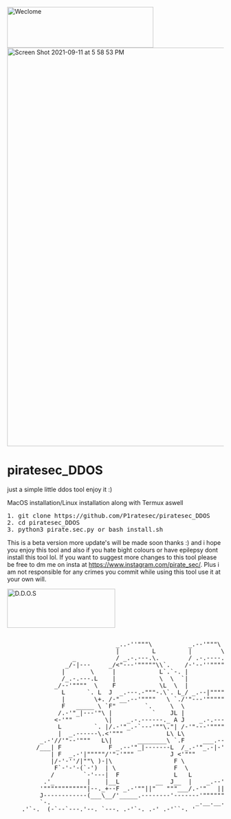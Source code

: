 
<a href="https://cooltext.com"><img src="https://images.cooltext.com/5551886.gif" width="340" height="95" alt="Weclome" /></a>
<img width="928" alt="Screen Shot 2021-09-11 at 5 58 53 PM" src="https://user-images.githubusercontent.com/90520934/132956257-083017ba-0d36-4041-a2f0-fdfad6b530de.png">
# piratesec_DDOS
just a simple little ddos tool enjoy it :)

MacOS installation/Linux installation along with Termux aswell
<pre>
1. git clone https://github.com/P1ratesec/piratesec_DDOS 
2. cd piratesec_DDOS  
3. python3 pirate.sec.py or bash install.sh  
</pre>
This is a beta version more update's will be made soon thanks :) and i hope you enjoy this tool 
and also if you hate bight colours or have epilepsy dont install this tool lol. If you want to suggest more changes to this tool 
please be free to dm me on insta at https://www.instagram.com/pirate_sec/.
Plus i am not responsible for any crimes you commit while using this tool use it at your own will.

  <a href="https://cooltext.com"><img src="https://images.cooltext.com/5551885.gif" width="251" height="91" alt="D.D.O.S" /></a>
  
  
<pre>                                
                              _..-''"""\          _.--'"""\
                              |         L         |        \
                  _           / _.-.---.\.        / .-.----.\
                _/-|---     _/<"---'"""""\\`.    /-'--''"""""\
               |       \     |            L`.`-. |            L    Shit secuirty ahead captin! 
               /_.-.---.L    |            \  \  `|            J`.             /
             _/--'""""  \    F            \L  \  |             L             /
               L      `. L  J  _.---.-"""-.\`. L_/ _.--|"""""--.\ `.        /
               |        \+. /-"__.--'""""   \ `./'"---'""""""   \`. `.     /
               F   _____ \ `F"        `.     \  \                L `.     /
              /.-'"_|---'"\ |           `    JL |                 L  `.`./
             <-'""         \|    _.-.------._ A J    _.-.-----`.--|   ``.`.
              L         `. |/.-'"_.-`---'""\."| /-'"---'"""""   \`.\.  \ `.`.
              |  _.------\.<'"""            L\ L\                `.`\`. \  `.
         _.-'//'"--'"""   L\|       ________\ `.F     ___.-------._L \ `-\   \`.
        /___| F             F _.--'"_|-------L  /_.-'"_.-|-'"""""""\  L   L   `.`.
            | F  _.-'|"""""/'"-'"""          J <'"""                L J   |     `.`.
            |/-'-''/|""\ )-|\                 F \                   |  L .'"""`\""-\\_
             F`-'-'-(`-')  | \                F  \                  |___`"""`.""`.-'"
            /        `-'---|  F               L   L             __     |"""""`-'"
          .'_         |    |__L          __  J__  |    _.--'""""   `".----'".'
         '""""""""""""|--._+--F _.-'""||"   """___/.-'"   ||-'"/""""" \_. .'
         J------------(___\__/'_____.--------'-------'""""""""           /
         `-.                                        _.__.__.__.____     J_.-._
    .'`-._ (-`--`---.'--._`---._.-'`-._.-'_.-'``-._'               `-''-'
</pre>
